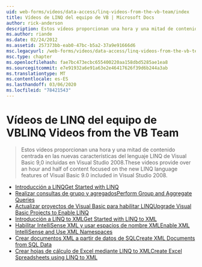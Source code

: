 ```yaml
---
uid: web-forms/videos/data-access/linq-videos-from-the-vb-team/index
title: Vídeos de LINQ del equipo de VB | Microsoft Docs
author: rick-anderson
description: Estos vídeos proporcionan una hora y una mitad de contenido centrada en las nuevas características del lenguaje LINQ de Visual Basic 9,0 incluidas en Visual Studio 2008.
ms.author: riande
ms.date: 02/24/2012
ms.assetid: 257373bb-eab0-47bc-b5a2-37a9e91666d6
msc.legacyurl: /web-forms/videos/data-access/linq-videos-from-the-vb-team
msc.type: chapter
ms.openlocfilehash: fae7bc473ecbc655400220aa158dbd5285ae1ea8
ms.sourcegitcommit: e7e91932a6e91a63e2e46417626f39d6b244a3ab
ms.translationtype: MT
ms.contentlocale: es-ES
ms.lasthandoff: 03/06/2020
ms.locfileid: "78421543"
---
```

# <a name="linq-videos-from-the-vb-team"></a><span data-ttu-id="92dbe-103">Vídeos de LINQ del equipo de VB</span><span class="sxs-lookup"><span data-stu-id="92dbe-103">LINQ Videos from the VB Team</span></span>

> <span data-ttu-id="92dbe-104">Estos vídeos proporcionan una hora y una mitad de contenido centrada en las nuevas características del lenguaje LINQ de Visual Basic 9,0 incluidas en Visual Studio 2008.</span><span class="sxs-lookup"><span data-stu-id="92dbe-104">These videos provide over an hour and half of content focused on the new LINQ language features of Visual Basic 9.0 included in Visual Studio 2008.</span></span>

- [<span data-ttu-id="92dbe-105">Introducción a LINQ</span><span class="sxs-lookup"><span data-stu-id="92dbe-105">Get Started with LINQ</span></span>](how-do-i-get-started-with-linq.md)
- [<span data-ttu-id="92dbe-106">Realizar consultas de grupo y agregados</span><span class="sxs-lookup"><span data-stu-id="92dbe-106">Perform Group and Aggregate Queries</span></span>](how-do-i-perform-group-and-aggregate-queries.md)
- [<span data-ttu-id="92dbe-107">Actualizar proyectos de Visual Basic para habilitar LINQ</span><span class="sxs-lookup"><span data-stu-id="92dbe-107">Upgrade Visual Basic Projects to Enable LINQ</span></span>](how-do-i-upgrade-visual-basic-projects-to-enable-linq.md)
- [<span data-ttu-id="92dbe-108">Introducción a LINQ to XML</span><span class="sxs-lookup"><span data-stu-id="92dbe-108">Get Started with LINQ to XML</span></span>](how-do-i-get-started-with-linq-to-xml.md)
- [<span data-ttu-id="92dbe-109">Habilitar IntelliSense XML y usar espacios de nombre XML</span><span class="sxs-lookup"><span data-stu-id="92dbe-109">Enable XML IntelliSense and Use XML Namespaces</span></span>](how-do-i-enable-xml-intellisense-and-use-xml-namespaces.md)
- [<span data-ttu-id="92dbe-110">Crear documentos XML a partir de datos de SQL</span><span class="sxs-lookup"><span data-stu-id="92dbe-110">Create XML Documents from SQL Data</span></span>](how-do-i-create-xml-documents-from-sql-data.md)
- [<span data-ttu-id="92dbe-111">Crear hojas de cálculo de Excel mediante LINQ to XML</span><span class="sxs-lookup"><span data-stu-id="92dbe-111">Create Excel Spreadsheets using LINQ to XML</span></span>](how-do-i-create-excel-spreadsheets-using-linq-to-xml.md)
